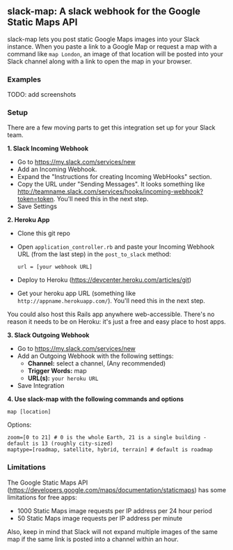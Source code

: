 ## slack-map: A slack webhook for the Google Static Maps API

slack-map lets you post static Google Maps images into your Slack instance. When you paste a link to a Google Map or request a map with a command like `map London`, an image of that location will be posted into your Slack channel along with a link to open the map in your browser.

### Examples 

TODO: add screenshots

### Setup

There are a few moving parts to get this integration set up for your Slack team.

**1. Slack Incoming Webhook**

* Go to https://my.slack.com/services/new
* Add an Incoming Webhook.
* Expand the "Instructions for creating Incoming WebHooks" section.
* Copy the URL under "Sending Messages". It looks something like http://teamname.slack.com/services/hooks/incoming-webhook?token=token. You'll need this in the next step.
* Save Settings

**2. Heroku App**

* Clone this git repo
* Open `application_controller.rb` and paste your Incoming Webhook URL (from the last step) in the `post_to_slack` method:

    `url = [your webhook URL]`
	
* Deploy to Heroku (https://devcenter.heroku.com/articles/git)
* Get your heroku app URL (something like `http://appname.herokuapp.com/`). You'll need this in the next step.

You could also host this Rails app anywhere web-accessible. There's no reason it needs to be on Heroku: it's just a free and easy place to host apps.

**3. Slack Outgoing Webhook**

* Go to https://my.slack.com/services/new
* Add an Outgoing Webhook with the following settings:
    - **Channel:** select a channel, (Any recommended)
    - **Trigger Words:** map
    - **URL(s):** `your heroku URL`
* Save Integration

**4. Use slack-map with the following commands and options**

    map [location]
	
Options:

    zoom=[0 to 21] # 0 is the whole Earth, 21 is a single building - default is 13 (roughly city-sized)
    maptype=[roadmap, satellite, hybrid, terrain] # default is roadmap

### Limitations

The Google Static Maps API (https://developers.google.com/maps/documentation/staticmaps) has some limitations for free apps:

* 1000 Static Maps image requests per IP address per 24 hour period
* 50 Static Maps image requests per IP address per minute

Also, keep in mind that Slack will not expand multiple images of the same map if the same link is posted into a channel within an hour.
